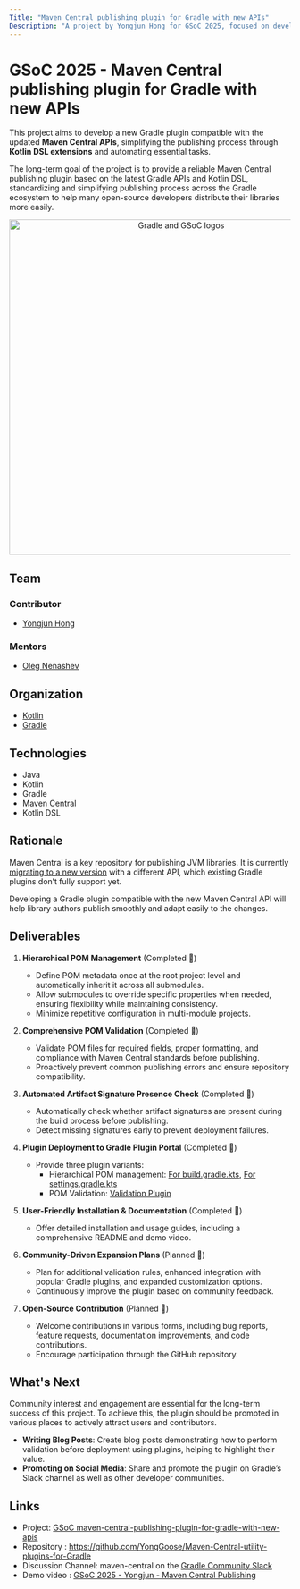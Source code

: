 ```yaml
---
Title: "Maven Central publishing plugin for Gradle with new APIs"
Description: "A project by Yongjun Hong for GSoC 2025, focused on developing a Gradle plugin compatible with the new Maven Central publication APIs."
---
```


# GSoC 2025 - Maven Central publishing plugin for Gradle with new APIs

This project aims to develop a new Gradle plugin compatible with the updated **Maven Central APIs**, simplifying the publishing process through **Kotlin DSL extensions** and automating essential tasks.

The long-term goal of the project is to provide a reliable Maven Central publishing plugin based on the latest Gradle APIs and Kotlin DSL, standardizing and simplifying publishing process across the Gradle ecosystem to help many open-source developers distribute their libraries more easily.

<p align="center">
  <img src="https://github.com/Nouran-11/gradle-gsoc.png/blob/main/Gradle-GSOC.png?raw=true" alt="Gradle and GSoC logos" width="600">
</p>

## Team

### Contributor

- [Yongjun Hong](https://github.com/YongGoose)

### Mentors

- [Oleg Nenashev](https://github.com/oleg-nenashev)

## Organization
- [Kotlin](https://kotlinlang.org/)
- [Gradle](https://gradle.org/)

## Technologies
- Java
- Kotlin
- Gradle
- Maven Central
- Kotlin DSL

## Rationale
Maven Central is a key repository for publishing JVM libraries. It is currently [migrating to a new version](https://central.sonatype.org/news/20250326_ossrh_sunset/) with a different API, which existing Gradle plugins don’t fully support yet.

Developing a Gradle plugin compatible with the new Maven Central API will help library authors publish smoothly and adapt easily to the changes.


## Deliverables
1. **Hierarchical POM Management** (Completed 🙂)
    - Define POM metadata once at the root project level and automatically inherit it across all submodules.
    - Allow submodules to override specific properties when needed, ensuring flexibility while maintaining consistency.
    - Minimize repetitive configuration in multi-module projects.

2. **Comprehensive POM Validation** (Completed 🙂)
    - Validate POM files for required fields, proper formatting, and compliance with Maven Central standards before publishing.
    - Proactively prevent common publishing errors and ensure repository compatibility.

3. **Automated Artifact Signature Presence Check** (Completed 🙂)
    - Automatically check whether artifact signatures are present during the build process before publishing.
    - Detect missing signatures early to prevent deployment failures.

4. **Plugin Deployment to Gradle Plugin Portal** (Completed 🙂)
    - Provide three plugin variants:
        - Hierarchical POM management: [For build.gradle.kts](https://plugins.gradle.org/plugin/io.github.yonggoose.maven.central.utility.plugin.project), [For settings.gradle.kts](https://plugins.gradle.org/plugin/io.github.yonggoose.maven.central.utility.plugin.setting)
        - POM Validation: [Validation Plugin](https://plugins.gradle.org/plugin/io.github.yonggoose.maven.central.utility.plugin.check)

5. **User-Friendly Installation & Documentation** (Completed 🙂)
    - Offer detailed installation and usage guides, including a comprehensive README and demo video.

6. **Community-Driven Expansion Plans** (Planned 🤔)
    - Plan for additional validation rules, enhanced integration with popular Gradle plugins, and expanded customization options.
    - Continuously improve the plugin based on community feedback.

7. **Open-Source Contribution** (Planned 🤔)
    - Welcome contributions in various forms, including bug reports, feature requests, documentation improvements, and code contributions.
    - Encourage participation through the GitHub repository.

## What's Next

Community interest and engagement are essential for the long-term success of this project. To achieve this, the plugin should be promoted in various places to actively attract users and contributors.

- **Writing Blog Posts**: Create blog posts demonstrating how to perform validation before deployment using plugins, helping to highlight their value.
- **Promoting on Social Media**: Share and promote the plugin on Gradle’s Slack channel as well as other developer communities.


## Links
- Project: [GSoC maven-central-publishing-plugin-for-gradle-with-new-apis](https://kotlinlang.org/docs/gsoc-2025.html#maven-central-publishing-plugin-for-gradle-with-new-apis-medium-175-hrs)
- Repository : https://github.com/YongGoose/Maven-Central-utility-plugins-for-Gradle
- Discussion Channel: maven-central on the [Gradle Community Slack](https://slack.gradle.org/)
- Demo video : [GSoC 2025 - Yongjun - Maven Central Publishing](https://drive.google.com/file/d/1McNXyBdIQpEPqTn2ZRjnYJ4E8JNwHMZE/view)
